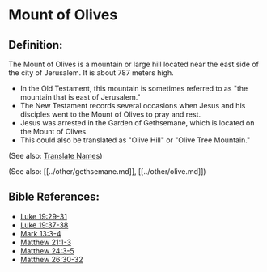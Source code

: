 # Mount of Olives #

## Definition: ##

The Mount of Olives is a mountain or large hill located near the east side of the city of Jerusalem. It is about 787 meters high.

* In the Old Testament, this mountain is sometimes referred to as "the mountain that is east of Jerusalem."
* The New Testament records several occasions when Jesus and his disciples went to the Mount of Olives to pray and rest.
* Jesus was arrested in the Garden of Gethsemane, which is located on the Mount of Olives.
* This could also be translated as "Olive Hill" or "Olive Tree Mountain."

(See also: [Translate Names](en/ta-vol1/translate/man/translate-names))

(See also: [[../other/gethsemane.md]], [[../other/olive.md]])

## Bible References: ##

* [Luke 19:29-31](en/tn/luk/help/19/29)
* [Luke 19:37-38](en/tn/luk/help/19/37)
* [Mark 13:3-4](en/tn/mrk/help/13/03)
* [Matthew 21:1-3](en/tn/mat/help/21/01)
* [Matthew 24:3-5](en/tn/mat/help/24/03)
* [Matthew 26:30-32](en/tn/mat/help/26/30)